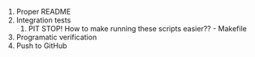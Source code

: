 1. Proper README
2. Integration tests
   1. PIT STOP! How to make running these scripts easier?? - Makefile
3. Programatic verification
4. Push to GitHub
